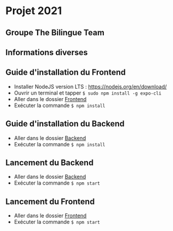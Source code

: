 # Projet 2021 

## Groupe The Bilingue Team


## Informations diverses 


## Guide d'installation du Frontend
 -   Installer NodeJS version LTS : https://nodejs.org/en/download/
 -   Ouvrir un terminal et tapper ```$ sudo npm install -g expo-cli ```
 -   Aller dans le dossier [Frontend](Frontend) 
 -   Exécuter la commande ``` $ npm install ```

## Guide d'installation du Backend
 -   Aller dans le dossier [Backend](Backend) 
 -   Exécuter la commande ``` $ npm install ```

## Lancement du Backend
 -   Aller dans le dossier [Backend](Backend) 
-   Exécuter la commande ``` $ npm start ```

## Lancement du Frontend
-   Aller dans le dossier [Frontend](Frontend) 
-   Exécuter la commande ``` $ npm start ```

